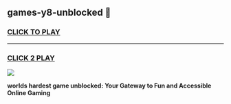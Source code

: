 
## games-y8-unblocked 👋
<h3>
<a href="https://premium.freeplayer.one?title=games-y8-unblocked&ref=14F">CLICK TO PLAY</a></h3>
<hr>

<h3>
<a href="https://premium.freeplayer.one?title=games-y8-unblocked&ref=14F">CLICK 2 PLAY</a>
  
</h3>

<a href="https://premium.freeplayer.one?title=games-y8-unblocked&ref=12F/"><img src="https://clearcache.store/games.png"></a>


**worlds hardest game unblocked: Your Gateway to Fun and Accessible Online Gaming**
